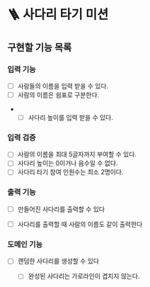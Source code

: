 # 🪜 사다리 타기 미션
## 구현할 기능 목록

### 입력 기능
- [ ] 사람들의 이름을 입력 받을 수 있다.
- [ ] 사람의 이름은 쉼표로 구분한다.
- - [ ] 사다리 높이를 입력 받을 수 있다.

### 입력 검증
- [ ] 사람의 이름을 최대 5글자까지 부여할 수 있다.
- [ ] 사다리 높이는 0이거나 음수일 수 없다.
- [ ] 사다리 타기 참여 인원수는 최소 2명이다.

### 출력 기능
- [ ] 만들어진 사다리를 출력할 수 있다
- [ ] 사다리를 출력할 때 사람의 이름도 같이 출력한다


### 도메인 기능
- [ ] 랜덤한 사다리를 생성할 수 있다
    - [ ] 완성된 사다리는 가로라인이 겹치지 않는다.




